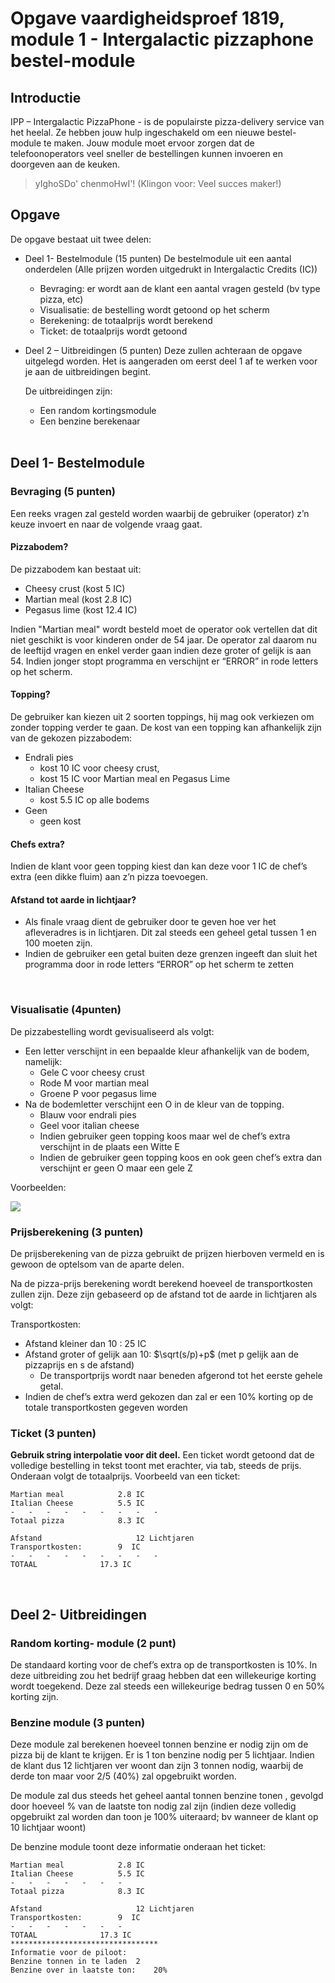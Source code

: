 # Opgave vaardigheidsproef 1819, module 1 - Intergalactic pizzaphone bestel-module
## Introductie
IPP – Intergalactic PizzaPhone -  is de populairste pizza-delivery service van het heelal. Ze hebben jouw hulp ingeschakeld om een nieuwe bestel-module te maken. Jouw module moet ervoor zorgen dat de telefoonoperators veel sneller de bestellingen kunnen invoeren en doorgeven aan de keuken.  
> yIghoSDo' chenmoHwI'!  (Klingon voor: Veel succes maker!)

## Opgave
De opgave bestaat uit twee delen:
* Deel 1- Bestelmodule (15 punten)
    De bestelmodule uit een aantal onderdelen (Alle prijzen worden uitgedrukt in Intergalactic Credits (IC))
    * Bevraging: er wordt aan de klant een aantal vragen gesteld (bv type pizza, etc)
    * Visualisatie: de bestelling wordt getoond op het scherm
    * Berekening: de totaalprijs wordt berekend
    * Ticket: de totaalprijs wordt getoond

* Deel 2 – Uitbreidingen (5 punten)
    Deze zullen achteraan de opgave uitgelegd worden. Het is aangeraden om eerst deel 1 af te werken voor je aan de uitbreidingen begint.

    De uitbreidingen zijn:
    * Een random kortingsmodule
    * Een benzine berekenaar  
 

## Deel 1- Bestelmodule
### Bevraging (5 punten)
Een reeks vragen zal gesteld worden waarbij de gebruiker (operator) z’n keuze invoert en naar de volgende vraag gaat.

#### Pizzabodem?

De pizzabodem kan bestaat uit:
* Cheesy crust  	(kost 5 IC)
* Martian meal 	(kost 2.8 IC)
* Pegasus lime	(kost 12.4 IC)

Indien "Martian meal" wordt besteld moet de operator ook vertellen dat dit niet geschikt is voor kinderen onder de 54 jaar. De operator zal daarom nu de leeftijd vragen en enkel verder gaan indien deze groter of gelijk is aan 54. Indien jonger stopt programma en verschijnt er “ERROR” in rode letters op het scherm.

#### Topping?

De gebruiker kan kiezen uit 2 soorten toppings, hij mag ook verkiezen om zonder topping verder te gaan. De kost van een topping kan afhankelijk zijn van de gekozen pizzabodem:
* Endrali pies	
    * kost 10 IC voor cheesy crust,
	* kost 15 IC voor Martian meal en Pegasus Lime
* Italian Cheese	
	* kost 5.5 IC op alle bodems
* Geen		
    * geen kost

#### Chefs extra?

Indien de klant voor geen topping kiest dan kan deze voor 1 IC de chef’s extra (een dikke fluim) aan z’n pizza toevoegen.

#### Afstand tot aarde in lichtjaar?
* Als finale vraag dient de gebruiker door te geven hoe ver het afleveradres is in lichtjaren. Dit zal steeds een geheel getal tussen 1 en 100 moeten zijn. 
* Indien de gebruiker een getal buiten deze grenzen ingeeft dan sluit het programma door in rode letters “ERROR” op het scherm te zetten

 
### Visualisatie (4punten)

De pizzabestelling wordt gevisualiseerd als volgt:
* Een letter verschijnt in een bepaalde kleur afhankelijk van de bodem, namelijk:
    * Gele C voor cheesy crust
	* Rode M voor martian meal
	* Groene P voor pegasus lime
* Na de bodemletter verschijnt een O in de kleur van de topping. 
	* Blauw voor endrali pies
	* Geel voor italian cheese
	* Indien gebruiker geen topping koos maar wel de chef’s extra verschijnt in de plaats een Witte E
	* Indien de gebruiker geen topping koos en ook geen chef’s extra dan verschijnt er geen O maar een gele Z


Voorbeelden:

![](../assets/2_beslissingen/vaardig1819.jpg)

### Prijsberekening (3 punten)
De prijsberekening van de pizza gebruikt de prijzen hierboven vermeld en is gewoon de optelsom van de aparte delen.

Na de pizza-prijs berekening wordt berekend hoeveel de transportkosten zullen zijn. Deze zijn gebaseerd op de afstand tot de aarde in lichtjaren als volgt:

Transportkosten:
* Afstand kleiner dan 10 :  25 IC
* Afstand groter of gelijk aan 10: $\sqrt(s/p)+p$   (met p gelijk aan de pizzaprijs en s de afstand)
    * De transportprijs wordt naar beneden afgerond tot het eerste gehele getal.
* Indien de chef’s extra werd gekozen dan zal er een 10% korting op de totale transportkosten gegeven worden

### Ticket (3 punten)
**Gebruik string interpolatie voor dit deel.**
Een ticket wordt getoond dat de volledige bestelling in tekst toont met erachter, via tab, steeds de prijs. Onderaan volgt de totaalprijs. 
Voorbeeld van een ticket:
```text
Martian meal			2.8 IC
Italian Cheese			5.5 IC
- 	-	-	-	-	-	-	-	-
Totaal pizza			8.3 IC

Afstand		                12 Lichtjaren
Transportkosten:		9  IC
- 	-	-	-	-	-	-	-	-
TOTAAL				17.3 IC
```
 
## Deel 2- Uitbreidingen
### Random korting- module  (2 punt)

De standaard korting voor de chef’s extra op de transportkosten is 10%. In deze uitbreiding zou het bedrijf graag hebben dat een willekeurige korting wordt toegekend. Deze zal steeds een willekeurige bedrag tussen 0 en 50% korting zijn.

### Benzine module (3 punten)

Deze module zal berekenen hoeveel tonnen benzine er nodig zijn om de pizza bij de klant te krijgen. Er is 1 ton benzine nodig per 5 lichtjaar. Indien de klant dus 12 lichtjaren ver woont dan zijn 3 tonnen nodig, waarbij de derde ton maar voor 2/5 (40%) zal opgebruikt worden.

De module zal dus steeds het geheel aantal tonnen benzine tonen , gevolgd door hoeveel % van de laatste ton nodig zal zijn (indien deze volledig opgebruikt zal worden dan toon je 100% uiteraard; bv wanneer de klant op 10 lichtjaar woont)

De benzine module toont deze informatie onderaan het ticket:
```text
Martian meal			2.8 IC
Italian Cheese			5.5 IC
- 	-	-	-	-	-	-
Totaal pizza			8.3 IC

Afstand	                	12 Lichtjaren
Transportkosten:		9  IC
- 	-	-	-	-	-	-
TOTAAL				17.3 IC
*********************************
Informatie voor de piloot:
Benzine tonnen in te laden	2
Benzine over in laatste ton:	20%
```

